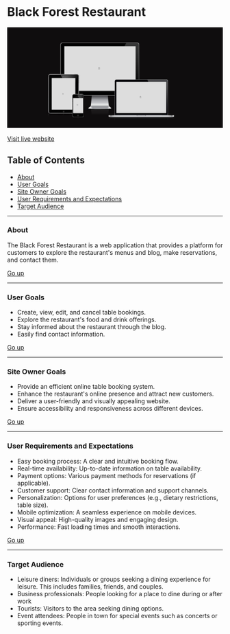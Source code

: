 # Black Forest Restaurant

![Am I Responsive](docs/am_i_responsive.jpg)

[Visit live website](https://pp4-restaurant-blackforest-8f755e627638.herokuapp.com/)

## Table of Contents
- [About](#about)
- [User Goals](#user-goals)
- [Site Owner Goals](#site-owner-goals)
- [User Requirements and Expectations](#user-requirements-and-expectations)
- [Target Audience](target-audience)
---
### About

The Black Forest Restaurant is a web application that provides a platform for customers to explore the restaurant's menus and blog, make reservations, and contact them.

[Go up](#table-of-contents)

---

### User Goals

-   Create, view, edit, and cancel table bookings.
-   Explore the restaurant's food and drink offerings.
-   Stay informed about the restaurant through the blog.
-   Easily find contact information.

[Go up](#table-of-contents)
  
  ---

### Site Owner Goals

-   Provide an efficient online table booking system.
-   Enhance the restaurant's online presence and attract new customers.
-   Deliver a user-friendly and visually appealing website.
-   Ensure accessibility and responsiveness across different devices.
  
  [Go up](#table-of-contents)
  
  ---

### User Requirements and Expectations

- Easy booking process: A clear and intuitive booking flow.
- Real-time availability: Up-to-date information on table availability.
- Payment options: Various payment methods for reservations (if applicable).
- Customer support: Clear contact information and support channels.
- Personalization: Options for user preferences (e.g., dietary restrictions, table size).
- Mobile optimization: A seamless experience on mobile devices.
- Visual appeal: High-quality images and engaging design.
- Performance: Fast loading times and smooth interactions.

[Go up](#table-of-contents)

---

### Target Audience

- Leisure diners: Individuals or groups seeking a dining experience for leisure. This includes families, friends, and couples.
- Business professionals: People looking for a place to dine during or after work
- Tourists: Visitors to the area seeking dining options.
- Event attendees: People in town for special events such as concerts or sporting events.

